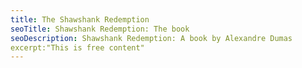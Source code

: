 ```yaml
---
title: The Shawshank Redemption
seoTitle: Shawshank Redemption: The book
seoDescription: Shawshank Redemption: A book by Alexandre Dumas
excerpt:"This is free content"
---
```

